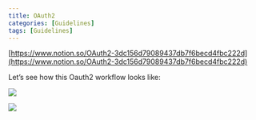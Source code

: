 ```yaml
---
title: OAuth2
categories: [Guidelines]
tags: [Guidelines]
---
```


[https://www.notion.so/OAuth2-3dc156d79089437db7f6becd4fbc222d](https://www.notion.so/OAuth2-3dc156d79089437db7f6becd4fbc222d)


Let’s see how this Oauth2 workflow looks like:


![](https://prod-files-secure.s3.us-west-2.amazonaws.com/9960fb2a-b75e-4bea-a8f9-b00925db1215/3bce41e0-99e8-4ebd-9701-e2bc9cbb79a2/Untitled.png?X-Amz-Algorithm=AWS4-HMAC-SHA256&X-Amz-Content-Sha256=UNSIGNED-PAYLOAD&X-Amz-Credential=AKIAT73L2G45HZZMZUHI%2F20240413%2Fus-west-2%2Fs3%2Faws4_request&X-Amz-Date=20240413T201341Z&X-Amz-Expires=3600&X-Amz-Signature=737196f71650b4d87d032eb220bf5cfd22d88603d499b8d617871f901e8d9959&X-Amz-SignedHeaders=host&x-id=GetObject)


![](https://prod-files-secure.s3.us-west-2.amazonaws.com/9960fb2a-b75e-4bea-a8f9-b00925db1215/27d32b66-de43-41de-80f7-7edb81d1190f/Untitled.png?X-Amz-Algorithm=AWS4-HMAC-SHA256&X-Amz-Content-Sha256=UNSIGNED-PAYLOAD&X-Amz-Credential=AKIAT73L2G45HZZMZUHI%2F20240413%2Fus-west-2%2Fs3%2Faws4_request&X-Amz-Date=20240413T201341Z&X-Amz-Expires=3600&X-Amz-Signature=8abff1cf974732b8f51fda3341bc101cf51225dc257ca64a33bf30e927cf1826&X-Amz-SignedHeaders=host&x-id=GetObject)

